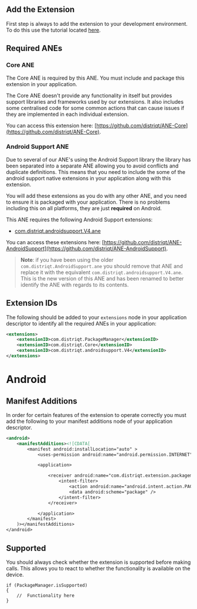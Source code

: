 
## Add the Extension

First step is always to add the extension to your development environment. 
To do this use the tutorial located [here](http://airnativeextensions.com/knowledgebase/tutorial/1).



## Required ANEs

### Core ANE

The Core ANE is required by this ANE. You must include and package this extension in your application.

The Core ANE doesn't provide any functionality in itself but provides support libraries and frameworks used by our extensions.
It also includes some centralised code for some common actions that can cause issues if they are implemented in each individual extension.

You can access this extension here: [https://github.com/distriqt/ANE-Core](https://github.com/distriqt/ANE-Core).



### Android Support ANE

Due to several of our ANE's using the Android Support library the library has been separated 
into a separate ANE allowing you to avoid conflicts and duplicate definitions.
This means that you need to include the some of the android support native extensions in 
your application along with this extension. 

You will add these extensions as you do with any other ANE, and you need to ensure it is 
packaged with your application. There is no problems including this on all platforms, 
they are just **required** on Android.

This ANE requires the following Android Support extensions:

- [com.distriqt.androidsupport.V4.ane](https://github.com/distriqt/ANE-AndroidSupport/raw/master/lib/com.distriqt.androidsupport.V4.ane)

You can access these extensions here: [https://github.com/distriqt/ANE-AndroidSupport](https://github.com/distriqt/ANE-AndroidSupport).

>
> **Note**: if you have been using the older `com.distriqt.AndroidSupport.ane` you should remove that
> ANE and replace it with the equivalent `com.distriqt.androidsupport.V4.ane`. This is the new 
> version of this ANE and has been renamed to better identify the ANE with regards to its contents.
>



## Extension IDs

The following should be added to your `extensions` node in your application descriptor to identify all the required ANEs in your application:

```xml
<extensions>
    <extensionID>com.distriqt.PackageManager</extensionID>
    <extensionID>com.distriqt.Core</extensionID>
    <extensionID>com.distriqt.androidsupport.V4</extensionID>
</extensions>
```





# Android 

## Manifest Additions

In order for certain features of the extension to operate correctly you must add the following to your manifest additions node of your application descriptor.



```xml
<android>
    <manifestAdditions><![CDATA[
        <manifest android:installLocation="auto" >
            <uses-permission android:name="android.permission.INTERNET"/>

            <application>

                <receiver android:name="com.distriqt.extension.packagemanager.receivers.PackageManagerReceiver" android:enabled="true" android:exported="true" >
                    <intent-filter>
                        <action android:name="android.intent.action.PACKAGE_REMOVED" />
                        <data android:scheme="package" />
                    </intent-filter>
                </receiver>

            </application>
        </manifest>
    )></manifestAdditions>
</android>
```



## Supported

You should always check whether the extension is supported before making calls. 
This allows you to react to whether the functionality is available on the device.

```as3
if (PackageManager.isSupported)
{
	//	Functionality here
}
```




